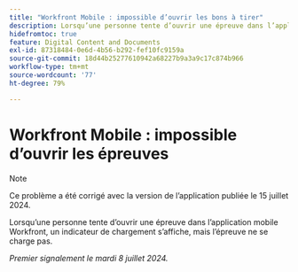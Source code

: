 ```yaml
---
title: "Workfront Mobile : impossible d’ouvrir les bons à tirer"
description: Lorsqu’une personne tente d’ouvrir une épreuve dans l’application mobile Workfront, un indicateur de chargement s’affiche, mais l’épreuve ne se charge pas.
hidefromtoc: true
feature: Digital Content and Documents
exl-id: 87318484-0e6d-4b56-b292-fef10fc9159a
source-git-commit: 18d44b25277610942a68227b9a3a9c17c874b966
workflow-type: tm+mt
source-wordcount: '77'
ht-degree: 79%

---
```


# Workfront Mobile : impossible d’ouvrir les épreuves

>[!NOTE]
>
>Ce problème a été corrigé avec la version de l’application publiée le 15 juillet 2024.

Lorsqu’une personne tente d’ouvrir une épreuve dans l’application mobile Workfront, un indicateur de chargement s’affiche, mais l’épreuve ne se charge pas.

_Premier signalement le mardi 8 juillet 2024._
